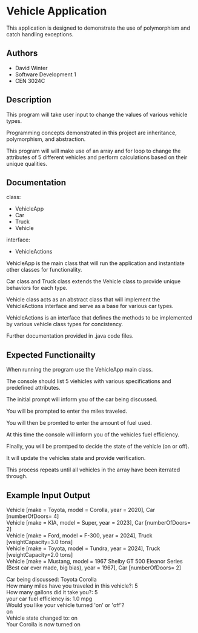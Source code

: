 
# Vehicle Application

This application is designed to demonstrate the use of polymorphism and catch handling exceptions.

## Authors

- David Winter
- Software Development 1
- CEN 3024C

## Description

This program will take user input to change the values of various vehicle types.

Programming concepts demonstrated in this project are inheritance, polymorphism, and abstraction.

This program will will make use of an array and for loop to change the attributes of 5 different vehicles and perform calculations based on their unique qualities.

## Documentation

class:

- VehicleApp
- Car
- Truck
- Vehicle

interface:

- VehicleActions

VehicleApp is the main class that will run the application and instantiate other classes for functionality. 

Car class and Truck class extends the Vehicle class to provide unique behaviors for each type.

Vehicle class acts as an abstract class that will implement the VehicleActions interface and serve as a base for various car types.

VehicleActions is an interface that defines the methods to be implemented by various vehicle class types for concistency.

Further documentation provided in .java code files.

## Expected Functionailty

When running the program use the VehicleApp main class.

The console should list 5 viehicles with various specifications and predefined attributes.

The initial prompt will inform you of the car being discussed.

You will be prompted to enter the miles traveled.

You will then be promted to enter the amount of fuel used.

At this time the console will inform you of the vehicles fuel efficiency.

Finally, you will be promtped to decide the state of the vehicle (on or off).

It will update the vehicles state and provide verification.

This process repeats until all vehicles in the array have been iterrated through.

## Example Input Output

Vehicle [make = Toyota, model = Corolla, year = 2020], Car [numberOfDoors= 4]  
Vehicle [make = KIA, model = Super, year = 2023], Car [numberOfDoors= 2]  
Vehicle [make = Ford, model = F-300, year = 2024], Truck [weightCapacity=3.0 tons]  
Vehicle [make = Toyota, model = Tundra, year = 2024], Truck [weightCapacity=2.0 tons]  
Vehicle [make = Mustang, model = 1967 Shelby GT 500 Eleanor Series (Best car ever made, big bias), year = 1967], Car [numberOfDoors= 2]  



Car being discussed: Toyota Corolla  
How many miles have you traveled in this vehicle?: 5  
How many gallons did it take you?: 5  
your car fuel efficiency is: 1.0 mpg  
Would you like your vehicle turned 'on' or 'off'?  
on  
Vehicle state changed to: on  
Your Corolla is now  turned on  